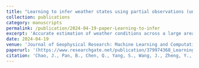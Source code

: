 ```yaml
---
title: "Learning to infer weather states using partial observations (under review)"
collection: publications
category: manuscripts
permalink: /publication/2024-04-19-paper-Learning-to-infer
excerpt: 'Accurate estimation of weather conditions across a large area is crucial but challenging due to the complex and chaotic nature of the atmosphere. Traditional methods rely on combining observations with forecasts, which can be computationally expensive and sensitive to model biases. We propose a new approach called Climate Inpainting (CLIN) that learns the inherent spatial patterns of the atmosphere from climate data using machine learning techniques. CLIN can effectively combine the learned patterns with limited observations to reconstruct complete spatial maps of weather variables, such as temperature. We demonstrate that CLIN can accurately reproduce the key spatial features and variability of temperature over East Asia. Moreover, CLIN can quantify the uncertainty in the estimated weather maps and evaluate the importance of each observation site in reducing the overall uncertainty. This information can guide the optimal design of weather station networks. Our approach showcases the potential of machine learning in utilizing the rich information contained in climate data to improve weather estimation and observation planning.'
date: 2024-04-19
venue: 'Journal of Geophysical Research: Machine Learning and Computation'
paperurl: '(https://www.researchgate.net/publication/379974368_Learning_to_infer_weather_states_using_partial_observations)'
citation: 'Chao, J., Pan, B., Chen, Q., Yang, S., Wang, J., Zheng, Y., ... & Xiao, Z. (2024). Learning to infer weather states using partial observations. Authorea Preprints.'
---
```


